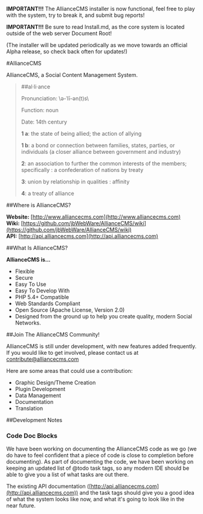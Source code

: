 **IMPORTANT!!!** The AllianceCMS installer is now functional, feel free to play with the system, try to break it, and submit bug reports!

**IMPORTANT!!!** Be sure to read Install.md, as the core system is located outside of the web server Document Root!

(The installer will be updated periodically as we move towards an official Alpha release, so check back often for updates!)

#AllianceCMS

AllianceCMS, a Social Content Management System.

>##al·li·ance
>
>Pronunciation: \ə-ˈlī-ən(t)s\
>
>Function: noun
>
>Date: 14th century
>
>**1 a**: the state of being allied; the action of allying
>
>**1 b**: a bond or connection between families, states, parties, or individuals (a closer alliance between government and industry)
>
>**2**: an association to further the common interests of the members; specifically : a confederation of nations by treaty
>
>**3**: union by relationship in qualities : affinity
>
>**4**: a treaty of alliance

##Where is AllianceCMS?

**Website:** [http://www.alliancecms.com](http://www.alliancecms.com)  
**Wiki:** [https://github.com/jbWebWare/AllianceCMS/wiki](https://github.com/jbWebWare/AllianceCMS/wiki)  
**API:** [http://api.alliancecms.com](http://api.alliancecms.com)

##What Is AllianceCMS?

**AllianceCMS is...**

* Flexible
* Secure
* Easy To Use
* Easy To Develop With
* PHP 5.4+ Compatible
* Web Standards Compliant
* Open Source (Apache License, Version 2.0)
* Designed from the ground up to help you create quality, modern Social Networks.

##Join The AllianceCMS Community!

AllianceCMS is still under development, with new features added frequently. If you would like to get involved, please contact us at [contribute@alliancecms.com](mailto:contribute@alliancecms.com)

Here are some areas that could use a contribution:

* Graphic Design/Theme Creation
* Plugin Development
* Data Management
* Documentation
* Translation

##Development Notes

### Code Doc Blocks

We have been working on documenting the AllianceCMS code as we go (we do have to feel confident that a piece of code is close to completion before documenting). As part of documenting the code, we have been working on keeping an updated list of @todo task tags, so any modern IDE should be able to give you a list of what tasks are out there.

The existing API documentation ([http://api.alliancecms.com](http://api.alliancecms.com)) and the task tags should give you a good idea of what the system looks like now, and what it's going to look like in the near future.